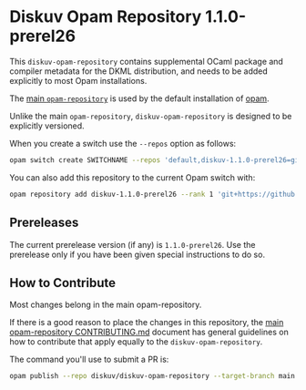 # Diskuv Opam Repository 1.1.0-prerel26

This `diskuv-opam-repository` contains supplemental OCaml package and compiler
metadata for the DKML distribution, and needs to be added explicitly to most
Opam installations.

The [main `opam-repository`](https://github.com/ocaml/opam-repository)
is used by the default installation of [opam](https://opam.ocaml.org/).

Unlike the main `opam-repository`, `diskuv-opam-repository` is designed to
be explicitly versioned.

When you create a switch use the `--repos` option as follows:

```bash
opam switch create SWITCHNAME --repos 'default,diskuv-1.1.0-prerel26=git+https://github.com/diskuv/diskuv-opam-repository.git#1.1.0-prerel26' 4.12.1
```

You can also add this repository to the current Opam switch with:

```bash
opam repository add diskuv-1.1.0-prerel26 --rank 1 'git+https://github.com/diskuv/diskuv-opam-repository.git#1.1.0-prerel26'
```

## Prereleases

The current prerelease version (if any) is `1.1.0-prerel26`. Use the prerelease only if you have been given
special instructions to do so.

## How to Contribute

Most changes belong in the main opam-repository.

If there is a good reason to place the changes in this repository, the
[main opam-repository CONTRIBUTING.md](https://github.com/ocaml/opam-repository/blob/master/CONTRIBUTING.md)
document has general guidelines on how to contribute that apply equally to
the `diskuv-opam-repository`.

The command you'll use to submit a PR is:

```bash
opam publish --repo diskuv/diskuv-opam-repository --target-branch main
```

